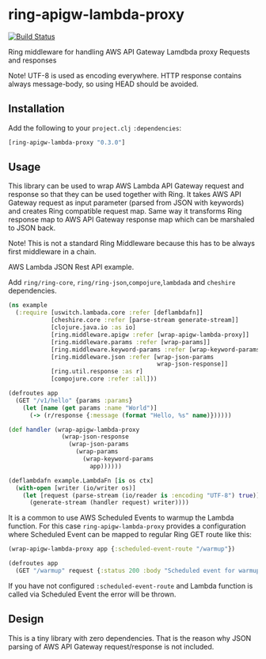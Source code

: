 # ring-apigw-lambda-proxy

[![Build Status](https://travis-ci.org/mhjort/ring-apigw-lambda-proxy.svg?branch=master)](https://travis-ci.org/mhjort/ring-apigw-lambda-proxy)

Ring middleware for handling AWS API Gateway Lamdbda proxy Requests and responses

Note! UTF-8 is used as encoding everywhere. HTTP response contains always message-body, so using HEAD should be avoided.

## Installation

Add the following to your `project.clj` `:dependencies`:

```clojure
[ring-apigw-lambda-proxy "0.3.0"]
```

## Usage

This library can be used to wrap AWS Lambda API Gateway request and response
so that they can be used together with Ring. It takes AWS API Gateway request
as input parameter (parsed from JSON with keywords) and creates Ring compatible
request map. Same way it transforms Ring response map to AWS API Gateway response
map which can be marshaled to JSON back.

Note! This is not a standard Ring Middleware because this has to be always first
middleware in a chain.

AWS Lambda JSON Rest API example.

Add `ring/ring-core`, `ring/ring-json`,`compojure`,`lambdada` and `cheshire` dependencies.

```clojure
(ns example
  (:require [uswitch.lambada.core :refer [deflambdafn]]
            [cheshire.core :refer [parse-stream generate-stream]]
            [clojure.java.io :as io]
            [ring.middleware.apigw :refer [wrap-apigw-lambda-proxy]]
            [ring.middleware.params :refer [wrap-params]]
            [ring.middleware.keyword-params :refer [wrap-keyword-params]]
            [ring.middleware.json :refer [wrap-json-params
                                          wrap-json-response]]
            [ring.util.response :as r]
            [compojure.core :refer :all]))

(defroutes app
  (GET "/v1/hello" {params :params}
    (let [name (get params :name "World")]
      (-> (r/response {:message (format "Hello, %s" name)})))))

(def handler (wrap-apigw-lambda-proxy
               (wrap-json-response
                 (wrap-json-params
                   (wrap-params
                     (wrap-keyword-params
                       app))))))

(deflambdafn example.LambdaFn [is os ctx]
  (with-open [writer (io/writer os)]
    (let [request (parse-stream (io/reader is :encoding "UTF-8") true)]
      (generate-stream (handler request) writer))))

```

It is a common to use AWS Scheduled Events to warmup the Lambda function.
For this case `ring-apigw-lambda-proxy` provides a configuration where
Scheduled Event can be mapped to regular Ring GET route like this:

```clojure
(wrap-apigw-lambda-proxy app {:scheduled-event-route "/warmup"})

(defroutes app
  (GET "/warmup" request {:status 200 :body "Scheduled event for warmup"}))

```

If you have not configured `:scheduled-event-route` and Lambda function is
called via Scheduled Event the error will be thrown.

## Design

This is a tiny library with zero dependencies. That is the reason why JSON
parsing of AWS API Gateway request/response is not included.
